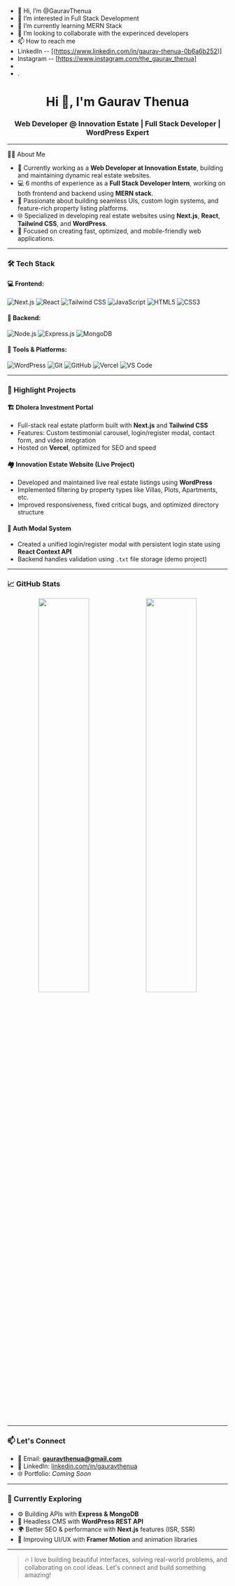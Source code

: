 - 👋 Hi, I’m @GauravThenua
- 👀 I’m interested in Full Stack Development
- 🌱 I’m currently learning MERN Stack
- 💞️ I’m looking to collaborate with the experinced developers
- 📫 How to reach me
- LinkedIn -- [(https://www.linkedin.com/in/gaurav-thenua-0b6a6b252)]
- Instagram -- [https://www.instagram.com/the_gaurav_thenua]
- 
- .

<h1 align="center">Hi 👋, I'm Gaurav Thenua</h1>
<h3 align="center">Web Developer @ Innovation Estate | Full Stack Developer | WordPress Expert</h3>

---

 👨‍💻 About Me

- 💼 Currently working as a **Web Developer at Innovation Estate**, building and maintaining dynamic real estate websites.
- 💻 6 months of experience as a **Full Stack Developer Intern**, working on both frontend and backend using **MERN stack**.
- 🧠 Passionate about building seamless UIs, custom login systems, and feature-rich property listing platforms.
- 🌐 Specialized in developing real estate websites using **Next.js**, **React**, **Tailwind CSS**, and **WordPress**.
- 🚀 Focused on creating fast, optimized, and mobile-friendly web applications.

---

### 🛠️ Tech Stack

#### 💻 Frontend:
![Next.js](https://img.shields.io/badge/Next.js-black?style=for-the-badge&logo=next.js)
![React](https://img.shields.io/badge/React-61DAFB?style=for-the-badge&logo=react&logoColor=black)
![Tailwind CSS](https://img.shields.io/badge/Tailwind_CSS-38b2ac?style=for-the-badge&logo=tailwind-css&logoColor=white)
![JavaScript](https://img.shields.io/badge/JavaScript-F7DF1E?style=for-the-badge&logo=javascript&logoColor=black)
![HTML5](https://img.shields.io/badge/HTML5-e34f26?style=for-the-badge&logo=html5&logoColor=white)
![CSS3](https://img.shields.io/badge/CSS3-1572B6?style=for-the-badge&logo=css3&logoColor=white)

#### 🧩 Backend:
![Node.js](https://img.shields.io/badge/Node.js-339933?style=for-the-badge&logo=node.js&logoColor=white)
![Express.js](https://img.shields.io/badge/Express.js-404D59?style=for-the-badge)
![MongoDB](https://img.shields.io/badge/MongoDB-4EA94B?style=for-the-badge&logo=mongodb&logoColor=white)

#### 🧰 Tools & Platforms:
![WordPress](https://img.shields.io/badge/WordPress-21759B?style=for-the-badge&logo=wordpress&logoColor=white)
![Git](https://img.shields.io/badge/Git-F05032?style=for-the-badge&logo=git&logoColor=white)
![GitHub](https://img.shields.io/badge/GitHub-100000?style=for-the-badge&logo=github&logoColor=white)
![Vercel](https://img.shields.io/badge/Vercel-000000?style=for-the-badge&logo=vercel&logoColor=white)
![VS Code](https://img.shields.io/badge/VSCode-007ACC?style=for-the-badge&logo=visual-studio-code&logoColor=white)

---

### 🚀 Highlight Projects

#### 🏗️ Dholera Investment Portal
- Full-stack real estate platform built with **Next.js** and **Tailwind CSS**
- Features: Custom testimonial carousel, login/register modal, contact form, and video integration
- Hosted on **Vercel**, optimized for SEO and speed

#### 🏘️ Innovation Estate Website (Live Project)
- Developed and maintained live real estate listings using **WordPress**
- Implemented filtering by property types like Villas, Plots, Apartments, etc.
- Improved responsiveness, fixed critical bugs, and optimized directory structure

#### 🔐 Auth Modal System
- Created a unified login/register modal with persistent login state using **React Context API**
- Backend handles validation using `.txt` file storage (demo project)

---

### 📈 GitHub Stats

<p align="center">
  <img src="https://github-readme-stats.vercel.app/api?username=gauravthenua&show_icons=true&theme=tokyonight" width="48%" />
  <img src="https://github-readme-stats.vercel.app/api/top-langs/?username=gauravthenua&layout=compact&theme=tokyonight" width="48%" />
</p>

---

### 📫 Let's Connect

- 📧 Email: **gauravthenua@gmail.com**
- 💼 LinkedIn: [linkedin.com/in/gauravthenua](https://linkedin.com/in/gauravthenua)
- 🌐 Portfolio: *Coming Soon*

---

### 🧠 Currently Exploring

- ⚙️ Building APIs with **Express & MongoDB**
- 🔄 Headless CMS with **WordPress REST API**
- 🌍 Better SEO & performance with **Next.js** features (ISR, SSR)
- 💬 Improving UI/UX with **Framer Motion** and animation libraries

---

> 🔥 I love building beautiful interfaces, solving real-world problems, and collaborating on cool ideas. Let's connect and build something amazing!

<!--- GauravThenua/GauravThenua is a ✨ special ✨ repository because its `README.md` (this file) appears on your GitHub profile.
You can click the Preview link to take a look at your changes.
--->
